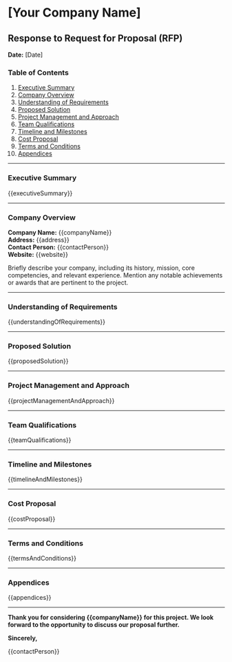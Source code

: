 # [Your Company Name]
## Response to Request for Proposal (RFP)
**Date:** [Date]

### Table of Contents
1. [Executive Summary](#executive-summary)
2. [Company Overview](#company-overview)
3. [Understanding of Requirements](#understanding-of-requirements)
4. [Proposed Solution](#proposed-solution)
5. [Project Management and Approach](#project-management-and-approach)
6. [Team Qualifications](#team-qualifications)
7. [Timeline and Milestones](#timeline-and-milestones)
8. [Cost Proposal](#cost-proposal)
9. [Terms and Conditions](#terms-and-conditions)
10. [Appendices](#appendices)

---

### Executive Summary

{{executiveSummary}}

---

### Company Overview

**Company Name:** {{companyName}}  
**Address:** {{address}}  
**Contact Person:** {{contactPerson}}  
**Website:** {{website}}

Briefly describe your company, including its history, mission, core competencies, and relevant experience. Mention any notable achievements or awards that are pertinent to the project.

---

### Understanding of Requirements

{{understandingOfRequirements}}

---

### Proposed Solution

{{proposedSolution}}

---

### Project Management and Approach

{{projectManagementAndApproach}}

---

### Team Qualifications

{{teamQualifications}}

---

### Timeline and Milestones

{{timelineAndMilestones}}

---

### Cost Proposal

{{costProposal}}

---

### Terms and Conditions

{{termsAndConditions}}

---

### Appendices

{{appendices}}

---

**Thank you for considering {{companyName}} for this project. We look forward to the opportunity to discuss our proposal further.**

**Sincerely,**

{{contactPerson}}
